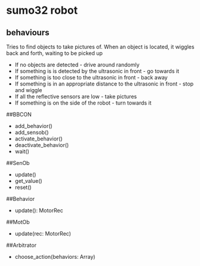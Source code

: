 # sumo32 robot

## behaviours

Tries to find objects to take pictures of. When an object is located, it wiggles back and forth, waiting to be picked up

- If no objects are detected - drive around randomly
- If something is is detected by the ultrasonic in front - go towards it
- If something is too close to the ultrasonic in front - back away
- If something is in an appropriate distance to the ultrasonic in front - stop and wiggle
- If all the reflective sensors are low - take pictures
- If something is on the side of the robot - turn towards it

##BBCON
- add_behavior()
- add_sensob()
- activate_behavior()
- deactivate_behavior()
- wait()

##SenOb
- update()
- get_value()
- reset()

##Behavior
- update(): MotorRec

##MotOb
- update(rec: MotorRec)

##Arbitrator
- choose_action(behaviors: Array<Behavior>)
